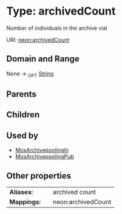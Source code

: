 
# Type: archivedCount


Number of individuals in the archive vial

URI: [neon:archivedCount](https://data.neonscience.org/archivedCount)


## Domain and Range

None ->  <sub>OPT</sub> [String](types/String.md)

## Parents


## Children


## Used by

 * [MosArchivepoolingIn](MosArchivepoolingIn.md)
 * [MosArchivepoolingPub](MosArchivepoolingPub.md)

## Other properties

|  |  |  |
| --- | --- | --- |
| **Aliases:** | | archived count |
| **Mappings:** | | neon:archivedCount |

